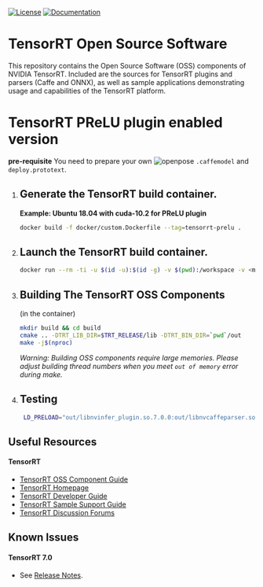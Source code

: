 [![License](https://img.shields.io/badge/License-Apache%202.0-blue.svg)](https://opensource.org/licenses/Apache-2.0) [![Documentation](https://img.shields.io/badge/TensorRT-documentation-brightgreen.svg)](https://docs.nvidia.com/deeplearning/sdk/tensorrt-developer-guide/index.html)

# TensorRT Open Source Software

This repository contains the Open Source Software (OSS) components of NVIDIA TensorRT. Included are the sources for TensorRT plugins and parsers (Caffe and ONNX), as well as sample applications demonstrating usage and capabilities of the TensorRT platform.

# TensorRT PReLU plugin enabled version

**pre-requisite**
You need to prepare your own ![openpose](https://github.com/CMU-Perceptual-Computing-Lab/openpose) `.caffemodel` and `deploy.prototext`.

1. ## Generate the TensorRT build container.
   
   **Example: Ubuntu 18.04 with cuda-10.2 for PReLU plugin**

   ```bash
   docker build -f docker/custom.Dockerfile --tag=tensorrt-prelu .
   ```

2. ## Launch the TensorRT build container.

   ```bash
   docker run --rm -ti -u $(id -u):$(id -g) -v $(pwd):/workspace -v <model_dir>:/model -w /workspace tensorrt-prelu
   ```

3. ## Building The TensorRT OSS Components

   (in the container)
   ```bash
   mkdir build && cd build
   cmake .. -DTRT_LIB_DIR=$TRT_RELEASE/lib -DTRT_BIN_DIR=`pwd`/out
   make -j$(nproc)
   ```

   *Warning: Building OSS components require large memories. Please adjust building thread numbers when you meet `out of memory` error during make.*

4. ## Testing

   ```bash
    LD_PRELOAD="out/libnvinfer_plugin.so.7.0.0:out/libnvcaffeparser.so.7.0.0" out/trtexec --deploy=/model/pose_deploy.prototxt --model=/model/pose_iter_584000.caffemodel --output=net_output --batch=1 --saveEngine=<plan path> <--fp16>
   ```

## Useful Resources

#### TensorRT

* [TensorRT OSS Component Guide](https://github.com/NVIDIA/TensorRT)
* [TensorRT Homepage](https://developer.nvidia.com/tensorrt)
* [TensorRT Developer Guide](https://docs.nvidia.com/deeplearning/sdk/tensorrt-developer-guide/index.html)
* [TensorRT Sample Support Guide](https://docs.nvidia.com/deeplearning/sdk/tensorrt-sample-support-guide/index.html)
* [TensorRT Discussion Forums](https://devtalk.nvidia.com/default/board/304/tensorrt/)


## Known Issues

#### TensorRT 7.0
* See [Release Notes](https://docs.nvidia.com/deeplearning/sdk/tensorrt-release-notes/tensorrt-7.html#tensorrt-7).
